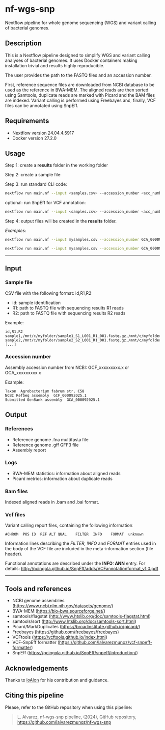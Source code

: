 # nf-wgs-snp
Nextflow pipeline for whole genome sequencing (WGS) and variant calling of bacterial genomes.


## Description

This is a Nextflow pipeline designed to simplify WGS and variant calling analyses of bacterial genomes. It uses Docker containers making installation trivial and results highly reproducible.

The user provides the path to the FASTQ files and an accession number.

First, reference sequence files are downloaded from NCBI database to be used as the reference in BWA-MEM. The aligned reads are then sorted using Samtools, duplicate reads are marked with Picard and the BAM files are indexed. Variant calling is performed using Freebayes and, finally, VCF files can be annotated using SnpEff.


## Requirements

- Nextflow version 24.04.4.5917
- Docker version 27.2.0


## Usage

Step 1: create a **results** folder in the working folder

Step 2: create a sample file

Step 3: run standard CLI code:

```bash
nextflow run main.nf --input <samples.csv> --accession_number <acc_number> -profile prod -resume
```
optional: run SnpEff for VCF annotation:
```bash
nextflow run main.nf --input <samples.csv> --accession_number <acc_number> --snpeff -profile prod -resume
```

Step 4: output files will be created in the **results** folder.

*Examples:*

```bash
nextflow run main.nf --input mysamples.csv --accession_number GCA_000092025.1 -profile prod -resume
```

```bash
nextflow run main.nf --input mysamples.csv --accession_number GCA_000092025.1 -snpeff -profile prod -resume
```
---

## Input

### Sample file

CSV file with the following format:
id,R1,R2

- id: sample identification
- R1: path to FASTQ file with sequencing results R1 reads
- R2: path to FASTQ file with sequencing results R2 reads

Example:

```
id,R1,R2
sample1,/mnt/c/myfolder/sample1_S1_L001_R1_001.fastq.gz,/mnt/c/myfolder/sample1_S1_L001_R2_001.fastq.gz
sample2,/mnt/c/myfolder/sample2_S2_L001_R1_001.fastq.gz,/mnt/c/myfolder/sample2_S2_L001_R2_001.fastq.gz
[...]
```

### Accession number

Assembly accession number from NCBI: GCF_xxxxxxxxx.x or GCA_xxxxxxxxx.x

Example:

```
Taxon  Agrobacterium fabrum str. C58
NCBI RefSeq assembly  GCF_000092025.1
Submitted GenBank assembly  GCA_000092025.1
```


## Output

### References

- Reference genome .fna multifasta file
- Reference genome .gff GFF3 file
- Assembly report

### Logs

- BWA-MEM statistics: information about aligned reads
- Picard metrics: information about duplicate reads

### Bam files

Indexed aligned reads in .bam and .bai format.

### Vcf files

Variant calling report files, containing the following information:

```
#CHROM	POS	ID	REF	ALT	QUAL    FILTER	INFO	FORMAT	unknown
```

Information lines describing the *FILTER*, *INFO* and *FORMAT* entries used in the body of the VCF file are included in the meta-information section (file header).

Functional annotations are described under the **INFO: ANN** entry. For details: http://pcingola.github.io/SnpEff/adds/VCFannotationformat_v1.0.pdf

---

## Tools and references

- NCBI genome assemblies (https://www.ncbi.nlm.nih.gov/datasets/genome/)
- BWA-MEM (https://bio-bwa.sourceforge.net/)
- samtools/flagstat (http://www.htslib.org/doc/samtools-flagstat.html)
- samtools/sort (http://www.htslib.org/doc/samtools-sort.html)
- Picard/MarkDuplicates (https://broadinstitute.github.io/picard/)
- Freebayes (https://github.com/freebayes/freebayes)
- VCFtools (https://vcftools.github.io/index.html)
- VCF-SnpEff formatter (https://github.com/lalvarezmunoz/vcf-snpeff-formatter)
- SnpEff (https://pcingola.github.io/SnpEff/snpeff/introduction/)


## Acknowledgements

Thanks to [loAlon](https://github.com/loalon) for his contribution and guidance.


## Citing this pipeline

Please, refer to the GitHub repository when using this pipeline:

> L. Alvarez, nf-wgs-snp pipeline, (2024), GitHub repository, https://github.com/lalvarezmunoz/nf-wgs-snp
